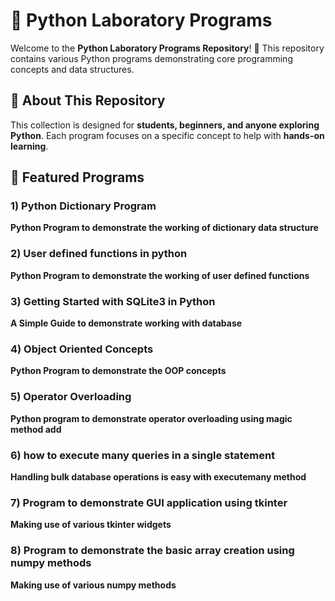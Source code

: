 # 🐍 Python Laboratory Programs  

Welcome to the **Python Laboratory Programs Repository**! 🎯 This repository contains various Python programs demonstrating core programming concepts and data structures.  

## 📌 About This Repository  
This collection is designed for **students, beginners, and anyone exploring Python**. Each program focuses on a specific concept to help with **hands-on learning**.  

## 🔹 Featured Programs  
### 1) Python Dictionary Program  
**Python Program to demonstrate the working of dictionary data structure**  
### 2) User defined functions in python
**Python Program to demonstrate the working of user defined functions**
### 3) Getting Started with SQLite3 in Python
**A Simple Guide to demonstrate working with database**
### 4) Object Oriented Concepts
**Python Program to demonstrate the OOP concepts**
### 5) Operator Overloading 
**Python program to demonstrate operator overloading using magic method __add__**
### 6) how to execute many queries in a single statement
**Handling bulk database operations is easy with executemany method**
### 7) Program to demonstrate GUI application using tkinter
**Making use of various tkinter widgets**
### 8) Program to demonstrate the basic array creation using numpy methods
**Making use of various numpy methods**


